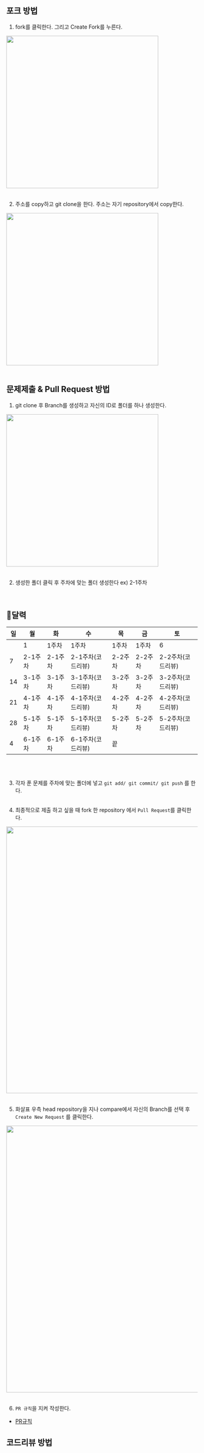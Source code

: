 ## 포크 방법

1. fork를 클릭한다. 그리고 Create Fork를 누른다.
<img width="400px" src="https://github.com/ssung2sin/algorithm-study-sist0615/assets/154345608/42b50b33-8157-415e-bea1-7e31c182ff1e" />
<br/><br/>


2. 주소를 copy하고 git clone을 한다. 주소는 자기 repository에서 copy한다.
<img width="400px" src="https://github.com/ssung2sin/algorithm-study-sist0615/assets/154345608/94cec143-79e2-42ab-9837-6016f496f18d" />
<br/><br/>


## 문제제출 & Pull Request 방법

1. git clone 후 Branch를 생성하고 자신의 ID로 폴더를 하나 생성한다.
<img width="400px" src="https://github.com/ssung2sin/algorithm-study-sist0615/assets/136788985/ee4d8d21-d40f-4737-b1ed-72b082929951" />
<br/><br/>


2. 생성한 폴더 클릭 후 주차에 맞는 폴더 생성한다 ex) 2-1주차
<br/>

## 📆달력

| 일 | 월 | 화 | 수 | 목 | 금 | 토 |
|----|-------|-------|-------|-------|-------|-------|
|    |  1 | 1주차 | 1주차 | 1주차 | 1주차 |  6 |
|  7 | 2-1주차 | 2-1주차 | 2-1주차(코드리뷰) | 2-2주차 | 2-2주차 | 2-2주차(코드리뷰) |
| 14 | 3-1주차 | 3-1주차 | 3-1주차(코드리뷰) | 3-2주차 | 3-2주차 | 3-2주차(코드리뷰) |
| 21 | 4-1주차 | 4-1주차 | 4-1주차(코드리뷰) | 4-2주차 | 4-2주차 | 4-2주차(코드리뷰) |
| 28 | 5-1주차 | 5-1주차 | 5-1주차(코드리뷰) | 5-2주차 | 5-2주차 | 5-2주차(코드리뷰) |
|  4 | 6-1주차 | 6-1주차 | 6-1주차(코드리뷰) |  끝   |    |    |

<br/><br/>

3. 각자 푼 문제를 주차에 맞는 폴더에 넣고 `git add/ git commit/ git push` 를 한다.
<br/><br/>

4. 최종적으로 제출 하고 싶을 때 fork 한 repository 에서 `Pull Request`를 클릭한다.
<img width="700px" src="https://github.com/ssung2sin/algorithm-study-sist0615/assets/136788985/709ea792-33ad-4d4e-9e05-afc1913171de" />
<br/><br/>

5. 화살표 우측 head repository을 지나 compare에서 자신의 Branch를 선택 후 `Create New Request` 를 클릭한다.
<img width="700px" src="https://github.com/ssung2sin/algorithm-study-sist0615/assets/136788985/3e346aeb-2d9f-42be-9fdd-dac0f0348b39" />
<br/><br/>

6. `PR 규칙`을 지켜 작성한다.
* [PR규칙](https://github.com/ssung2sin/algorithm-study-sist0615/blob/master/README.md#4%EF%B8%8F%E2%83%A3-pr-%EA%B7%9C%EC%B9%99)


## 코드리뷰 방법

